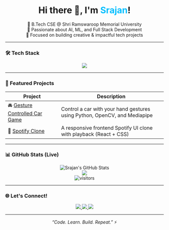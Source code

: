 <h1 align="center">Hi there 👋, I'm <span style="color:#00bfff">Srajan</span>!</h1>
<p align="center">
  🚀 B.Tech CSE @ Shri Ramswaroop Memorial University <br>
  🧠 Passionate about AI, ML, and Full Stack Development <br>
  🎯 Focused on building creative & impactful tech projects
</p>

---

### 🛠️ Tech Stack
<p align="center">
  <img src="https://skillicons.dev/icons?i=python,js,html,css,react,nodejs,git,github,opencv,arduino" /><br/>
</p>

---

### 🌟 Featured Projects

| Project | Description |
|--------|-------------|
| 🚘 [Gesture Controlled Car Game](https://github.com/srajan333/Gesture-Controlled-Car-Game) | Control a car with your hand gestures using Python, OpenCV, and Mediapipe |
| 🎵 [Spotify Clone](https://github.com/srajan333/Spotify-Clone) | A responsive frontend Spotify UI clone with playback (React + CSS) |

---

### 📊 GitHub Stats (Live)

<p align="center">
  <img src="https://github-readme-stats.vercel.app/api?username=srajan333&show_icons=true&theme=tokyonight&hide_border=true" alt="Srajan's GitHub Stats" />
  <br/>
  <img src="https://github-readme-stats.vercel.app/api/top-langs/?username=srajan333&layout=compact&theme=tokyonight&hide_border=true" />
  <br/>
  <img src="https://komarev.com/ghpvc/?username=srajan333&style=flat-square&color=blue" alt="visitors" />
</p>

---

### 🌐 Let's Connect!

<p align="center">
  <a href="https://www.linkedin.com/in/your-linkedin/" target="_blank">
    <img src="https://img.shields.io/badge/LinkedIn-%230077B5?style=for-the-badge&logo=linkedin&logoColor=white" />
  </a>
  <a href="mailto:youremail@example.com">
    <img src="https://img.shields.io/badge/Gmail-D44638?style=for-the-badge&logo=gmail&logoColor=white" />
  </a>
  <a href="https://your-portfolio.com">
    <img src="https://img.shields.io/badge/Portfolio-000000?style=for-the-badge&logo=firefox&logoColor=white" />
  </a>
</p>

---

<p align="center">
  <em>“Code. Learn. Build. Repeat.”</em> ⚡
</p>
